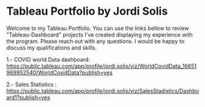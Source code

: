 # Tableau Portfolio by Jordi Solis

Welcome to my Tableau Portfolio. You can use the links bellow to review "Tableau-Dashboard" projects I've created displaying my experience with the program. Please reach out with any questions. I would be happy to discuss my qualifications and skills. 

1.- COVID world Data dashboard: https://public.tableau.com/app/profile/jordi.solis/viz/WorldCovidData_16651969952540/WorldCovidData?publish=yes

2.- Sales Statistics : https://public.tableau.com/app/profile/jordi.solis/viz/SalesStadistics/Dashboard1?publish=yes
